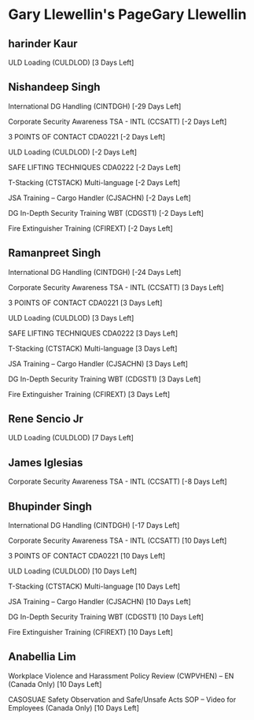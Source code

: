 Gary Llewellin's PageGary Llewellin
==============

harinder Kaur
-------------

ULD Loading (CULDLOD) [3 Days Left]

Nishandeep Singh
----------------

International DG Handling (CINTDGH) [-29 Days Left]

Corporate Security Awareness TSA - INTL (CCSATT) [-2 Days Left]

3 POINTS OF CONTACT CDA0221 [-2 Days Left]

ULD Loading (CULDLOD) [-2 Days Left]

SAFE LIFTING TECHNIQUES CDA0222 [-2 Days Left]

T-Stacking (CTSTACK) Multi-language [-2 Days Left]

JSA Training – Cargo Handler (CJSACHN) [-2 Days Left]

DG In-Depth Security Training WBT (CDGST1) [-2 Days Left]

Fire Extinguisher Training (CFIREXT) [-2 Days Left]

Ramanpreet Singh
----------------

International DG Handling (CINTDGH) [-24 Days Left]

Corporate Security Awareness TSA - INTL (CCSATT) [3 Days Left]

3 POINTS OF CONTACT CDA0221 [3 Days Left]

ULD Loading (CULDLOD) [3 Days Left]

SAFE LIFTING TECHNIQUES CDA0222 [3 Days Left]

T-Stacking (CTSTACK) Multi-language [3 Days Left]

JSA Training – Cargo Handler (CJSACHN) [3 Days Left]

DG In-Depth Security Training WBT (CDGST1) [3 Days Left]

Fire Extinguisher Training (CFIREXT) [3 Days Left]

Rene Sencio Jr
--------------

ULD Loading (CULDLOD) [7 Days Left]

James Iglesias
--------------

Corporate Security Awareness TSA - INTL (CCSATT) [-8 Days Left]

Bhupinder Singh
---------------

International DG Handling (CINTDGH) [-17 Days Left]

Corporate Security Awareness TSA - INTL (CCSATT) [10 Days Left]

3 POINTS OF CONTACT CDA0221 [10 Days Left]

ULD Loading (CULDLOD) [10 Days Left]

T-Stacking (CTSTACK) Multi-language [10 Days Left]

JSA Training – Cargo Handler (CJSACHN) [10 Days Left]

DG In-Depth Security Training WBT (CDGST1) [10 Days Left]

Fire Extinguisher Training (CFIREXT) [10 Days Left]

Anabellia Lim
-------------

Workplace Violence and Harassment Policy Review (CWPVHEN) – EN (Canada Only) [10 Days Left]

CASOSUAE Safety Observation and Safe/Unsafe Acts SOP – Video for Employees (Canada Only) [10 Days Left]

